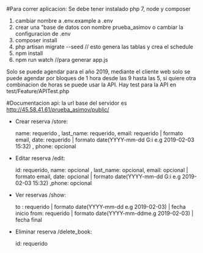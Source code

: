 #Para correr aplicacion:
Se debe tener instalado php 7, node y composer
1. cambiar nombre a .env.example a .env
2. crear una "base de datos con nombre prueba_asimov o cambiar la configuracion de .env
3. composer install
4. php artisan migrate --seed // esto genera las tablas y crea el schedule
5. npm install
5. npm run watch //para generar app.js

Solo se puede agendar para el año 2019, mediante el cliente web solo se puede agendar 
por bloques de 1 hora desde las 9 hasta las 5, si quiere otra combinacion de horas se puede
usar la API.
Hay test para la API en test/Feature/APITest.php

#Documentacion api:
la url base del servidor es http://45.58.41.61/prueba_asimov/public/

* Crear reserva /store: 

  name: requerido , last_name: requerido, email: requerido | formato email, 
  date: requerido | formato date(YYYY-mm-dd G:i e.g 2019-02-03 15:32) ,
phone: opcional

* Editar reserva /edit:

  id: requerido, name: opcional , last_name: opcional, email: opcional | formato email, 
date: opcional | formato date(YYYY-mm-dd G:i e.g 2019-02-03 15:32) ,phone: opcional

* Ver reservas /show: 

  to : requerido | formato date(YYYY-mm-dd e.g 2019-02-03) | fecha inicio
from: requerido | formato date(YYYY-mm-ddme.g 2019-02-03) | fecha final

* Eliminar reserva /delete_book:

  id: requerido

